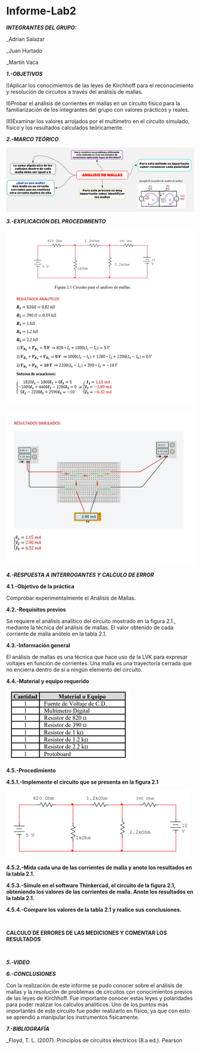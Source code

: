 # Informe-Lab2
***INTEGRANTES DEL GRUPO:***

_Adrian Salazar

_Juan Hurtado

_Martin Vaca

***1.-OBJETIVOS***

I)Aplicar los conocimientos de las leyes de Kirchhoff para el reconocimiento y resolución de circuitos a través del análisis de mallas.

II)Probar el análisis de corrientes en mallas en un circuito físico para la familiarización de los integrantes del grupo con valores prácticos y reales.

III)Examinar los valores arrojados por el multimetro en el circuito simulado, físico y los resultados calculados teóricamente.

***2.-MARCO TEÓRICO***

![](https://github.com/smvaca2/Informe-Lab2/blob/b61ebbd0e5381c7c05a28bc11278e862f8c25a18/analisis%20de%20mallas.PNG)

***3.-EXPLICACIÓN DEL PROCEDIMIENTO***

![](https://github.com/smvaca2/Informe-Lab2/blob/b61ebbd0e5381c7c05a28bc11278e862f8c25a18/WhatsApp%20Image%202022-06-06%20at%209.47.47%20PM.jpeg)

![](https://github.com/smvaca2/Informe-Lab2/blob/b61ebbd0e5381c7c05a28bc11278e862f8c25a18/WhatsApp%20Image%202022-06-06%20at%209.54.59%20PM.jpeg)

***4.-RESPUESTA A INTERROGANTES Y CALCULO DE ERROR***

**4.1.-Objetivo de la práctica**

Comprobar experimentalmente el Análisis de Mallas.

**4.2.-Requisitos previos**

Se requiere el análisis analítico del circuito mostrado en la figura 2.1., mediante la
técnica del análisis de mallas. El valor obtenido de cada corriente de malla anótelo en la
tabla 2.1.

**4.3.-Información general**

El análisis de mallas es una técnica que hace uso de la LVK para expresar voltajes en
función de corrientes.
Una malla es una trayectoria cerrada que no encierra dentro de sí a ningún elemento del
circuito.

**4.4.-Material y equipo requerido**

![](https://github.com/smvaca2/Informe-Lab2/blob/b61ebbd0e5381c7c05a28bc11278e862f8c25a18/materiales.PNG)

**4.5.-Procedimiento**

**4.5.1.-Implemente el circuito que se presenta en la figura 2.1**

![](https://github.com/smvaca2/Informe-Lab2/blob/b61ebbd0e5381c7c05a28bc11278e862f8c25a18/circuito.PNG)

**4.5.2.-Mida cada una de las corrientes de malla y anote los resultados en la tabla 2.1.**

**4.5.3.-Simule en el software Thinkercad, el circuito de la figura 2.1, obteniendo los valores de las corrientes de malla. Anote los resultados en la tabla 2.1.**

**4.5.4.-Compare los valores de la tabla 2.1 y realice sus conclusiones.**

![]()

**CALCULO DE ERRORES DE LAS MEDICIONES Y COMENTAR LOS RESULTADOS**

![]()

***5.-VIDEO***

***6.-CONCLUSIONES***

Con la realización de este informe se pudo conocer sobre el análisis de mallas y la resolución de problemas de circuitos con conocimientos previos de las leyes de Kirchhoff. Fue importante conocer estas leyes y polaridades para poder realizar los calculos análiticos.
Uno de los puntos más importantes de este circuito fue poder realizarlo en físico, ya que con esto se aprendió a manipular los instrumentos físicamente. 

***7.-BIBLIOGRAFÍA***

_Floyd, T. L. (2007). Principios de circuitos electricos (8.a ed.). Pearson
